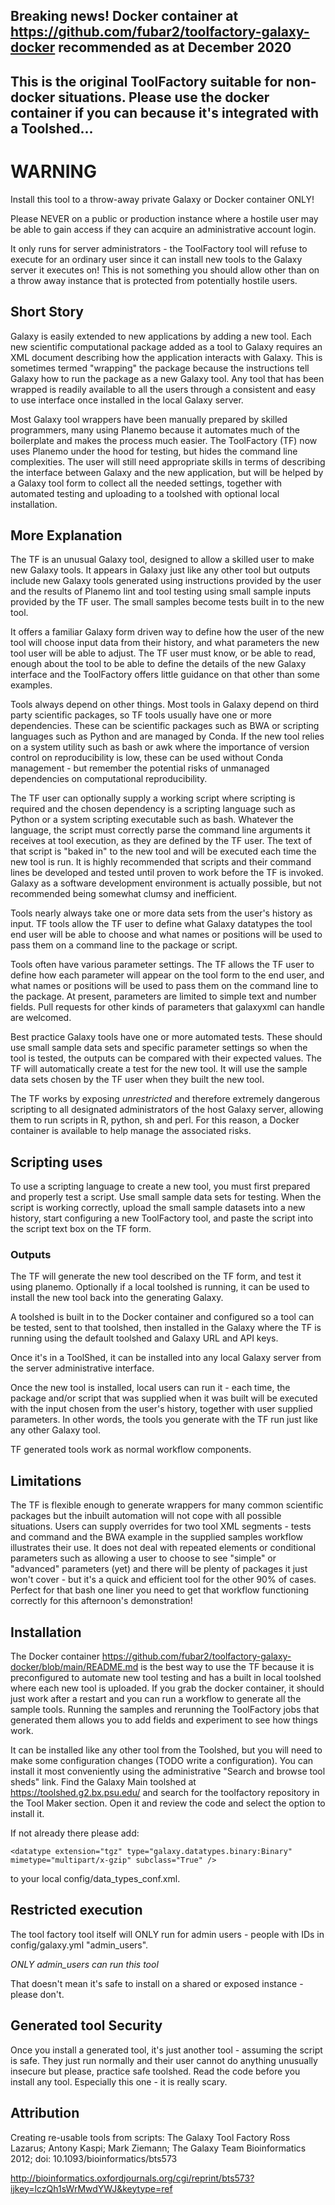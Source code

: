 ﻿## Breaking news! Docker container at https://github.com/fubar2/toolfactory-galaxy-docker recommended as at December 2020

## This is the original ToolFactory suitable for non-docker situations. Please use the docker container if you can because it's integrated with a Toolshed...

# WARNING

Install this tool to a throw-away private Galaxy or Docker container ONLY!

Please NEVER on a public or production instance where a hostile user may
be able to gain access if they can acquire an administrative account login.

It only runs for server administrators - the ToolFactory tool will refuse to execute for an ordinary user since
it can install new tools to the Galaxy server it executes on! This is not something you should allow other than
on a throw away instance that is protected from potentially hostile users.

## Short Story

Galaxy is easily extended to new applications by adding a new tool. Each new scientific computational package added as
a tool to Galaxy requires an XML document describing how the application interacts with Galaxy.
This is sometimes termed "wrapping" the package because the instructions tell Galaxy how to run the package
as a new Galaxy tool. Any tool that has been wrapped is readily available to all the users through a consistent
and easy to use interface once installed in the local Galaxy server.

Most Galaxy tool wrappers have been manually prepared by skilled programmers, many using Planemo because it
automates much of the boilerplate and makes the process much easier.
The ToolFactory (TF) now uses Planemo under the hood for testing, but hides the command
line complexities. The user will still need appropriate skills in terms of describing the interface between
Galaxy and the new application, but will be helped by a Galaxy tool form to collect all the needed
settings, together with automated testing and uploading to a toolshed with optional local installation.

## More Explanation

The TF is an unusual Galaxy tool, designed to allow a skilled user to make new Galaxy tools.
It appears in Galaxy just like any other tool but outputs include new Galaxy tools generated
using instructions provided by the user and the results of Planemo lint and tool testing using
small sample inputs provided by the TF user. The small samples become tests built in to the new tool.

It offers a familiar Galaxy form driven way to define how the user of the new tool will
choose input data from their history, and what parameters the new tool user will be able to adjust.
The TF user must know, or be able to read, enough about the tool to be able to define the details of
the new Galaxy interface and the ToolFactory offers little guidance on that other than some examples.

Tools always depend on other things. Most tools in Galaxy depend on third party
scientific packages, so TF tools usually have one or more dependencies. These can be
scientific packages such as BWA or scripting languages such as Python and are
managed by Conda. If the new tool relies on a system utility such as bash or awk
where the importance of version control on reproducibility is low, these can be used without
Conda management - but remember the potential risks of unmanaged dependencies on computational
reproducibility.

The TF user can optionally supply a working script where scripting is
required and the chosen dependency is a scripting language such as Python or a system
scripting executable such as bash. Whatever the language, the script must correctly parse the command line
arguments it receives at tool execution, as they are defined by the TF user. The
text of that script is "baked in" to the new tool and will be executed each time
the new tool is run. It is highly recommended that scripts and their command lines be developed
and tested until proven to work before the TF is invoked. Galaxy as a software development
environment is actually possible, but not recommended being somewhat clumsy and inefficient.

Tools nearly always take one or more data sets from the user's history as input. TF tools
allow the TF user to define what Galaxy datatypes the tool end user will be able to choose and what
names or positions will be used to pass them on a command line to the package or script.

Tools often have various parameter settings. The TF allows the TF user to define how each
parameter will appear on the tool form to the end user, and what names or positions will be
used to pass them on the command line to the package. At present, parameters are limited to
simple text and number fields. Pull requests for other kinds of parameters that galaxyxml
can handle are welcomed.

Best practice Galaxy tools have one or more automated tests. These should use small sample data sets and
specific parameter settings so when the tool is tested, the outputs can be compared with their expected
values. The TF will automatically create a test for the new tool. It will use the sample data sets
chosen by the TF user when they built the new tool.

The TF works by exposing *unrestricted* and therefore extremely dangerous scripting
to all designated administrators of the host Galaxy server, allowing them to
run scripts in R, python, sh and perl. For this reason, a Docker container is
available to help manage the associated risks.

## Scripting uses

To use a scripting language to create a new tool, you must first prepared and properly test a script. Use small sample
data sets for testing. When the script is working correctly, upload the small sample datasets
into a new history, start configuring a new ToolFactory tool, and paste the script into the script text box on the TF form.

### Outputs

The TF will generate the new tool described on the TF form, and test it
using planemo. Optionally if a local toolshed is running, it can be used to
install the new tool back into the generating Galaxy.

A toolshed is built in to the Docker container and configured
so a tool can be tested, sent to that toolshed, then installed in the Galaxy
where the TF is running using the default toolshed and Galaxy URL and API keys.

Once it's in a ToolShed, it can be installed into any local Galaxy server
from the server administrative interface.

Once the new tool is installed, local users can run it - each time, the
package and/or script that was supplied when it was built will be executed with the input chosen
from the user's history, together with user supplied parameters. In other words, the tools you generate with the
TF run just like any other Galaxy tool.

TF generated tools work as normal workflow components.


## Limitations

The TF is flexible enough to generate wrappers for many common scientific packages
but the inbuilt automation will not cope with all possible situations. Users can
supply overrides for two tool XML segments - tests and command and the BWA
example in the supplied samples workflow illustrates their use. It does not deal with
repeated elements or conditional parameters such as allowing a user to choose to see "simple"
or "advanced" parameters (yet) and there will be plenty of packages it just
won't cover - but it's a quick and efficient tool for the other 90% of cases. Perfect for
that bash one liner you need to get that workflow functioning correctly for this
afternoon's demonstration!

## Installation

The Docker container https://github.com/fubar2/toolfactory-galaxy-docker/blob/main/README.md
is the best way to use the TF because it is preconfigured
to automate new tool testing and has a built in local toolshed where each new tool
is uploaded. If you grab the docker container, it should just work after a restart and you
can run a workflow to generate all the sample tools. Running the samples and rerunning the ToolFactory
jobs that generated them allows you to add fields and experiment to see how things work.

It can be installed like any other tool from the Toolshed, but you will need to make some
configuration changes (TODO write a configuration). You can install it most conveniently using the
administrative "Search and browse tool sheds" link. Find the Galaxy Main
toolshed at https://toolshed.g2.bx.psu.edu/ and search for the toolfactory
repository in the Tool Maker section. Open it and review the code and select the option to install it.

If not already there please add:

```
<datatype extension="tgz" type="galaxy.datatypes.binary:Binary" mimetype="multipart/x-gzip" subclass="True" />
```

to your local config/data_types_conf.xml.


## Restricted execution

The tool factory tool itself will ONLY run for admin users -
people with IDs in config/galaxy.yml "admin_users".

*ONLY admin_users can run this tool*

That doesn't mean it's safe to install on a shared or exposed instance - please don't.

## Generated tool Security

Once you install a generated tool, it's just
another tool - assuming the script is safe. They just run normally and their
user cannot do anything unusually insecure but please, practice safe toolshed.
Read the code before you install any tool. Especially this one - it is really scary.

## Attribution

Creating re-usable tools from scripts: The Galaxy Tool Factory
Ross Lazarus; Antony Kaspi; Mark Ziemann; The Galaxy Team
Bioinformatics 2012; doi: 10.1093/bioinformatics/bts573

http://bioinformatics.oxfordjournals.org/cgi/reprint/bts573?ijkey=lczQh1sWrMwdYWJ&keytype=ref

